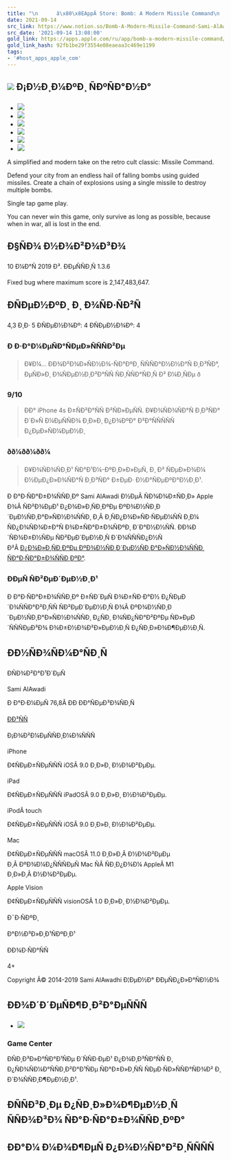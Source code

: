 ```yaml
---
title: "\n      â\x80\x8EAppÂ Store: Bomb: A Modern Missile Command\n    "
date: 2021-09-14
src_link: https://www.notion.so/Bomb-A-Modern-Missile-Command-Sami-AlAwadi-594e6d2f1c1d450b99d0455369ce703d
src_date: '2021-09-14 13:08:00'
gold_link: https://apps.apple.com/ru/app/bomb-a-modern-missile-command/id912209859
gold_link_hash: 92fb1be29f3554e08eaeaa3c469e1199
tags:
- '#host_apps_apple_com'
---
```





![](/assets/artwork/1x1-42817eea7ade52607a760cbee00d1495.gif)
Ð¡Ð½Ð¸Ð¼ÐºÐ¸ ÑÐºÑÐ°Ð½Ð°
-------------------------


* ![](/assets/artwork/1x1-42817eea7ade52607a760cbee00d1495.gif)
* ![](/assets/artwork/1x1-42817eea7ade52607a760cbee00d1495.gif)
* ![](/assets/artwork/1x1-42817eea7ade52607a760cbee00d1495.gif)
* ![](/assets/artwork/1x1-42817eea7ade52607a760cbee00d1495.gif)
* ![](/assets/artwork/1x1-42817eea7ade52607a760cbee00d1495.gif)
* ![](/assets/artwork/1x1-42817eea7ade52607a760cbee00d1495.gif)


A simplified and modern take on the retro cult classic: Missile Command.  



Defend your city from an endless hail of falling bombs using guided missiles. Create a chain of explosions using a single missile to destroy multiple bombs.  


Single tap game play.  


You can never win this game, only survive as long as possible, because when in war, all is lost in the end.


Ð§ÑÐ¾ Ð½Ð¾Ð²Ð¾Ð³Ð¾
-------------------


10 Ð¼Ð°Ñ 2019 Ð³.
ÐÐµÑÑÐ¸Ñ 1.3.6


Fixed bug where maximum score is 2,147,483,647.


ÐÑÐµÐ½ÐºÐ¸ Ð¸ Ð¾ÑÐ·ÑÐ²Ñ
----------------------------


4,3 Ð¸Ð· 5
ÐÑÐµÐ½Ð¾Ðº: 4
ÐÑÐµÐ½Ð¾Ðº: 4


### Ð Ð·Ð°Ð¼ÐµÑÐ°ÑÐµÐ»ÑÑÑÐ²Ðµ



> Ð¥Ð¼... ÐÐ¾Ð²Ð¾Ð»ÑÐ½Ð¾-ÑÐ°ÐºÐ¸ ÑÑÑÐ°Ð½Ð½Ð°Ñ Ð¸Ð³ÑÐ°, ÐµÑÐ»Ð¸ Ð¾ÑÐµÐ½Ð¸Ð²Ð°ÑÑ ÑÐ¸ÑÑÐ°ÑÐ¸Ñ Ð² Ð¼Ð¸ÑÐµ ð


### 9/10



> ÐÐ° iPhone 4s Ð±ÑÐ²Ð°ÑÑ Ð²ÑÐ»ÐµÑÑ. Ð¥Ð¾ÑÐ¾ÑÐ°Ñ Ð¸Ð³ÑÐ° Ð´Ð»Ñ Ð¼ÐµÑÑÐ¾ Ð¸Ð»Ð¸ Ð¿Ð¾ÐºÐ° Ð²Ð°ÑÑÑÑÑ Ð¿ÐµÐ»ÑÐ¼ÐµÐ½Ð¸


### ðð¼ðð¼ðð¼



> Ð¥Ð¾ÑÐ¾ÑÐ¸Ð¹ ÑÐ°Ð¹Ð¼-ÐºÐ¸Ð»Ð»ÐµÑ, Ð¸ Ð² ÑÐµÐ»Ð¾Ð¼ Ð½ÐµÐ¿Ð»Ð¾ÑÐ°Ñ Ð¸Ð³ÑÐ° Ð±ÐµÐ· Ð½Ð°ÑÐµÐºÐ°Ð½Ð¸Ð¹.



 Ð Ð°Ð·ÑÐ°Ð±Ð¾ÑÑÐ¸Ðº Sami AlAwadi Ð½ÐµÂ ÑÐ¾Ð¾Ð±ÑÐ¸Ð» Apple Ð¾Â ÑÐ²Ð¾ÐµÐ¹ Ð¿Ð¾Ð»Ð¸ÑÐ¸ÐºÐµ ÐºÐ¾Ð½ÑÐ¸Ð´ÐµÐ½ÑÐ¸Ð°Ð»ÑÐ½Ð¾ÑÑÐ¸ Ð¸Â Ð¸ÑÐ¿Ð¾Ð»ÑÐ·ÑÐµÐ¼ÑÑ Ð¸Ð¼ ÑÐ¿Ð¾ÑÐ¾Ð±Ð°Ñ Ð¾Ð±ÑÐ°Ð±Ð¾ÑÐºÐ¸ Ð´Ð°Ð½Ð½ÑÑ. ÐÐ¾Ð´ÑÐ¾Ð±Ð½ÑÐµ ÑÐ²ÐµÐ´ÐµÐ½Ð¸Ñ Ð´Ð¾ÑÑÑÐ¿Ð½Ñ Ð²Â [Ð¿Ð¾Ð»Ð¸ÑÐ¸ÐºÐµ ÐºÐ¾Ð½ÑÐ¸Ð´ÐµÐ½ÑÐ¸Ð°Ð»ÑÐ½Ð¾ÑÑÐ¸ ÑÐ°Ð·ÑÐ°Ð±Ð¾ÑÑÐ¸ÐºÐ°](https://sites.google.com/view/bombprivacypolicy/home).
 


### ÐÐµÑ ÑÐ²ÐµÐ´ÐµÐ½Ð¸Ð¹


Ð Ð°Ð·ÑÐ°Ð±Ð¾ÑÑÐ¸Ðº Ð±ÑÐ´ÐµÑ Ð¾Ð±ÑÐ·Ð°Ð½ Ð¿ÑÐµÐ´Ð¾ÑÑÐ°Ð²Ð¸ÑÑ ÑÐ²ÐµÐ´ÐµÐ½Ð¸Ñ Ð¾Â ÐºÐ¾Ð½ÑÐ¸Ð´ÐµÐ½ÑÐ¸Ð°Ð»ÑÐ½Ð¾ÑÑÐ¸ Ð¿ÑÐ¸ Ð¾ÑÐ¿ÑÐ°Ð²ÐºÐµ ÑÐ»ÐµÐ´ÑÑÑÐµÐ³Ð¾ Ð¾Ð±Ð½Ð¾Ð²Ð»ÐµÐ½Ð¸Ñ Ð¿ÑÐ¸Ð»Ð¾Ð¶ÐµÐ½Ð¸Ñ.


ÐÐ½ÑÐ¾ÑÐ¼Ð°ÑÐ¸Ñ
--------------------



ÐÑÐ¾Ð²Ð°Ð¹Ð´ÐµÑ

 Sami AlAwadi
 
Ð Ð°Ð·Ð¼ÐµÑ
76,8Â ÐÐ
ÐÐ°ÑÐµÐ³Ð¾ÑÐ¸Ñ

[ÐÐ³ÑÑ](https://itunes.apple.com/ru/genre/id6014) 

Ð¡Ð¾Ð²Ð¼ÐµÑÑÐ¸Ð¼Ð¾ÑÑÑ



 iPhone
 
Ð¢ÑÐµÐ±ÑÐµÑÑÑ iOSÂ 9.0 Ð¸Ð»Ð¸ Ð½Ð¾Ð²ÐµÐµ.
 



 iPad
 
Ð¢ÑÐµÐ±ÑÐµÑÑÑ iPadOSÂ 9.0 Ð¸Ð»Ð¸ Ð½Ð¾Ð²ÐµÐµ.
 



 iPodÂ touch
 
Ð¢ÑÐµÐ±ÑÐµÑÑÑ iOSÂ 9.0 Ð¸Ð»Ð¸ Ð½Ð¾Ð²ÐµÐµ.
 



 Mac
 
Ð¢ÑÐµÐ±ÑÐµÑÑÑ macOSÂ 11.0 Ð¸Ð»Ð¸Â Ð½Ð¾Ð²ÐµÐµ Ð¸Â ÐºÐ¾Ð¼Ð¿ÑÑÑÐµÑ Mac ÑÂ ÑÐ¸Ð¿Ð¾Ð¼ AppleÂ M1 Ð¸Ð»Ð¸Â Ð½Ð¾Ð²ÐµÐµ.
 



 Apple Vision
 
Ð¢ÑÐµÐ±ÑÐµÑÑÑ visionOSÂ 1.0 Ð¸Ð»Ð¸ Ð½Ð¾Ð²ÐµÐµ.
 


Ð¯Ð·ÑÐºÐ¸

Ð°Ð½Ð³Ð»Ð¸Ð¹ÑÐºÐ¸Ð¹



ÐÐ¾Ð·ÑÐ°ÑÑ

 4+
 
Copyright
Â© 2014-2019 Sami AlAwadhi
Ð¦ÐµÐ½Ð°
ÐÐµÑÐ¿Ð»Ð°ÑÐ½Ð¾

ÐÐ¾Ð´Ð´ÐµÑÐ¶Ð¸Ð²Ð°ÐµÑÑÑ
----------------------------


* ![](/assets/images/supports/supports-GameCenter@2x-b18ad603e773b291954f4076405b2f24.png)
### Game Center


ÐÑÐ¸Ð³Ð»Ð°ÑÐ°Ð¹ÑÐµ Ð´ÑÑÐ·ÐµÐ¹ Ð¿Ð¾Ð¸Ð³ÑÐ°ÑÑ Ð¸ Ð¿ÑÐ¾ÑÐ¼Ð°ÑÑÐ¸Ð²Ð°Ð¹ÑÐµ ÑÐ°Ð±Ð»Ð¸ÑÑ ÑÐµÐ·ÑÐ»ÑÑÐ°ÑÐ¾Ð² Ð¸ Ð´Ð¾ÑÑÐ¸Ð¶ÐµÐ½Ð¸Ð¹.


ÐÑÑÐ³Ð¸Ðµ Ð¿ÑÐ¸Ð»Ð¾Ð¶ÐµÐ½Ð¸Ñ ÑÑÐ¾Ð³Ð¾ ÑÐ°Ð·ÑÐ°Ð±Ð¾ÑÑÐ¸ÐºÐ°
---------------------------------------------------------------------


ÐÐ°Ð¼ Ð¼Ð¾Ð¶ÐµÑ Ð¿Ð¾Ð½ÑÐ°Ð²Ð¸ÑÑÑÑ
----------------------------------------